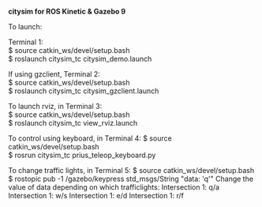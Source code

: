 **citysim for ROS Kinetic & Gazebo 9**

To launch:

Terminal 1:  
$ source catkin_ws/devel/setup.bash  
$ roslaunch citysim_tc citysim_demo.launch  

If using gzclient, Terminal 2:  
$ source catkin_ws/devel/setup.bash  
$ roslaunch citysim_tc citysim_gzclient.launch  

To launch rviz, in Terminal 3:  
$ source catkin_ws/devel/setup.bash  
$ roslaunch citysim_tc view_rviz.launch  

To control using keyboard, in Terminal 4:
$ source catkin_ws/devel/setup.bash  
$ rosrun citysim_tc prius_teleop_keyboard.py

To change traffic lights, in Terminal 5:
$ source catkin_ws/devel/setup.bash  
$ rostopic pub -1 /gazebo/keypress std_msgs/String "data: 'q'"
Change the value of data depending on which trafficlights:
Intersection 1: q/a
Intersection 1: w/s
Intersection 1: e/d
Intersection 1: r/f
